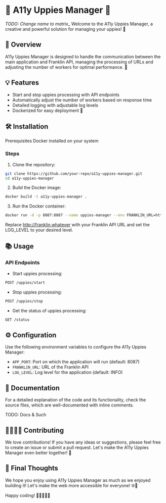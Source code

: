 # 🚀 A11y Uppies Manager 🌟
_TODO: Change name to matrix__
Welcome to the A11y Uppies Manager, a creative and powerful solution for managing your uppies! 🎉

## 🎯 Overview
A11y Uppies Manager is designed to handle the communication between the main application and Franklin API, managing the processing of URLs and adjusting the number of workers for optimal performance. 🚀

## 💡 Features
- Start and stop uppies processing with API endpoints
- Automatically adjust the number of workers based on response time
- Detailed logging with adjustable log levels
- Dockerized for easy deployment 🐳

## 🛠️ Installation
Prerequisites
Docker installed on your system

### Steps
1. Clone the repository:

```bash
git clone https://github.com/your-repo/a11y-uppies-manager.git
cd a11y-uppies-manager
```

2. Build the Docker image:

```bash
docker build -t a11y-uppies-manager .
```

3. Run the Docker container:

```bash
docker run -d -p 8087:8087 --name uppies-manager --env FRANKLIN_URL=http://franklin.whatever --env LOG_LEVEL=INFO a11y-uppies-manager
```
Replace http://franklin.whatever with your Franklin API URL and set the LOG_LEVEL to your desired level.

## 📚 Usage
### API Endpoints
- Start uppies processing:

```bash
POST /uppies/start
```

- Stop uppies processing:

```bash
POST /uppies/stop
```

- Get the status of uppies processing:

```bash
GET /status
```

## ⚙️ Configuration
Use the following environment variables to configure the A11y Uppies Manager:

- `APP_PORT`: Port on which the application will run (default: 8087)
- `FRANKLIN_URL`: URL of the Franklin API
- `LOG_LEVEL`: Log level for the application (default: INFO)

## 📖 Documentation
For a detailed explanation of the code and its functionality, check the source files, which are well-documented with inline comments.

TODO: Docs & Such

## 👩‍💻👨‍💻 Contributing
We love contributions! If you have any ideas or suggestions, please feel free to create an issue or submit a pull request. Let's make the A11y Uppies Manager even better together! 🤝

## 🎉 Final Thoughts
We hope you enjoy using A11y Uppies Manager as much as we enjoyed building it! Let's make the web more accessible for everyone! 🌐🦾

Happy coding! 🎉👩‍💻👨‍💻
